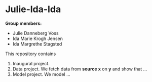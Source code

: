 # Julie-Ida-Ida

**Group members:**
- Julie Danneberg Voss
- Ida Marie Krogh Jensen
- Ida Margrethe Stagsted

This repository contains  
1. Inaugural project. 
2. Data project. We fetch data from **source x** on **y** and show that ...
3. Model project. We model ...
